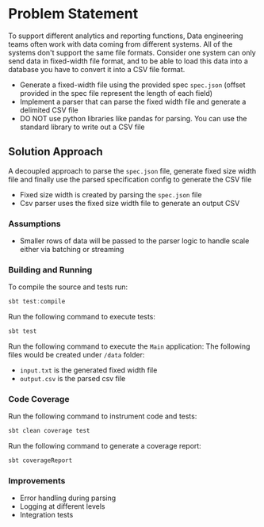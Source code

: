 # Problem Statement

To support different analytics and reporting functions, Data engineering teams often work with data coming from different systems. All of the systems don't support the same file formats. Consider one system can only send data in fixed-width file format, and to be able to load this data into a database you have to convert it into a CSV file format.

- Generate a fixed-width file using the provided spec `spec.json` (offset provided in the spec file represent the length of each field)
- Implement a parser that can parse the fixed width file and generate a delimited CSV file
- DO NOT use python libraries like pandas for parsing. You can use the standard library to write out a CSV file

## Solution Approach
A decoupled approach to parse the `spec.json` file, generate fixed size width file
and finally use the parsed specification config to generate the CSV file
- Fixed size width is created by parsing the `spec.json` file
- Csv parser uses the fixed size width file to generate an output CSV

### Assumptions
- Smaller rows of data will be passed to the parser logic to handle scale either via batching or streaming

### Building and Running

To compile the source and tests run:
```sbt
sbt test:compile
```

Run the following command to execute tests:
```sbt
sbt test
```

Run the following command to execute the `Main` application:
The following files would be created under `/data` folder:
- `input.txt` is the generated fixed width file
- `output.csv` is the parsed csv file

### Code Coverage

Run the following command to instrument code and tests:
```sbt
sbt clean coverage test
```

Run the following command to generate a coverage report:
```sbt
sbt coverageReport
```

### Improvements
- Error handling during parsing
- Logging at different levels
- Integration tests